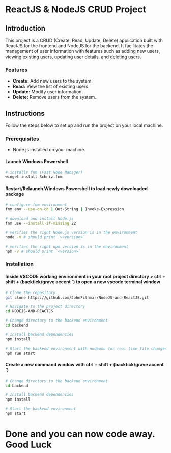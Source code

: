 # ReactJS & NodeJS CRUD Project

## Introduction

This project is a CRUD (Create, Read, Update, Delete) application built with ReactJS for the frontend and NodeJS for the backend. It facilitates the management of user information with features such as adding new users, viewing existing users, updating user details, and deleting users.

### Features

- **Create:** Add new users to the system.
- **Read:** View the list of existing users.
- **Update:** Modify user information.
- **Delete:** Remove users from the system.

## Instructions

Follow the steps below to set up and run the project on your local machine.

### Prerequisites

- Node.js installed on your machine.

#### Launch Windows Powershell
```bash
# installs fnm (Fast Node Manager)
winget install Schniz.fnm
```

#### Restart/Relaunch Windows Powershell to load newly downloaded package

```bash
# configure fnm environment
fnm env --use-on-cd | Out-String | Invoke-Expression
```

```bash
# download and install Node.js
fnm use --install-if-missing 22
```

```bash
# verifies the right Node.js version is in the environment
node -v # should print `v<version>`
```

```bash
# verifies the right npm version is in the environment
npm -v # should print `<version>`
```

### Installation

#### Inside VSCODE working environment in your root project directory > ctrl + shift + (backtick/grave accent `) to open a new vscode terminal window

```bash
# Clone the repository
git clone https://github.com/JohnFilhmar/NodeJS-and-ReactJS.git
```

```bash
# Navigate to the project directory
cd NODEJS-AND-REACTJS
```

```bash
# Change directory to the backend environment
cd backend
```

```bash
# Install backend dependencies
npm install
```

```bash
# Start the backend environment with nodemon for real time file changes rendering
npm run start
```

#### Create a new command window with ctrl + shift + (backtick/grave accent `)

```bash
# Change directory to the backend environment
cd backend
```

```bash
# Install backend dependencies
npm install
```

```bash
# Start the backend environment
npm start
```

# Done and you can now code away. Good Luck